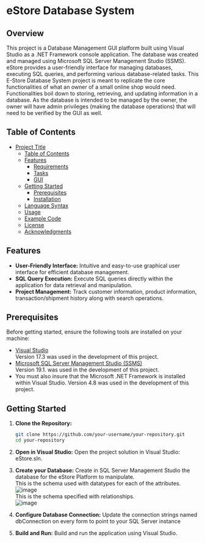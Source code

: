 # eStore Database System

## Overview
This project is a Database Management GUI platform built using Visual Studio as a .NET Framework console application. 
The database was created and managed using Microsoft SQL Server Management Studio (SSMS). 
eStore provides a user-friendly interface for managing databases, executing SQL queries, and performing various database-related tasks.
This E-Store Database System project is meant to replicate the core functionalities of what an owner of a small online shop would need. 
Functionalities boil down to storing, retrieving, and updating information in a database. 
As the database is intended to be managed by the owner, the owner will have admin privileges (making the database operations) that will need to be verified by the GUI as well.

 ## Table of Contents

- [Project Title](#eStore-Database-System)
  - [Table of Contents](#table-of-contents)
  - [Features](#features)
    - [Requirements](#database=requirements)
    - [Tasks](#database-tasks)
    - [GUI](#graphical-user-interface)
  - [Getting Started](#getting-started)
    - [Prerequisites](#prerequisites)
    - [Installation](#installation)
  - [Language Syntax](#language-syntax)
  - [Usage](#usage)
  - [Example Code](#example-code)
  - [License](#license)
  - [Acknowledgments](#acknowledgments)

## Features

- **User-Friendly Interface:** Intuitive and easy-to-use graphical user interface for efficient database management.
- **SQL Query Execution:** Execute SQL queries directly within the application for data retrieval and manipulation.
- **Project Management:** Track customer information, product information, transaction/shipment history along with search operations.

## Prerequisites

Before getting started, ensure the following tools are installed on your machine:

- [Visual Studio](https://visualstudio.microsoft.com/downloads/) <br> Version 17.3 was used in the development of this project.
- [Microsoft SQL Server Management Studio (SSMS)](https://docs.microsoft.com/en-us/sql/ssms/download-sql-server-management-studio-ssms) <br> Version 19.1. was used in the development of this project.
- You must also insure that the Microsoft .NET Framework is installed within Visual Studio. Version 4.8 was used in the development of this project. 

## Getting Started

1. **Clone the Repository:**
   ```bash
   git clone https://github.com/your-username/your-repository.git
   cd your-repository

2. **Open in Visual Studio:**
   Open the project solution in Visual Studio: eStore.sln.

3. **Create your Database:**
   Create in SQL Server Management Studio the database for the eStore Platform to manipulate. <br> This is the schema used with datatypes for each of the attributes. <br>
   ![image](https://github.com/junie75/eStoreDatabaseSystem/blob/master/Images/dbSchema.png) <br> This is the schema specified with relationships. <br>
   ![image](https://github.com/junie75/eStoreDatabaseSystem/blob/master/Images/dbSchemaRelationships.png)

5. **Configure Database Connection:**
   Update the connection strings named dbConnection on every form to point to your SQL Server instance

6. **Build and Run:**
   Build and run the application using Visual Studio. 





